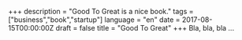 +++
description = "Good To Great is a nice book."
tags = ["business","book","startup"]
language = "en"
date = 2017-08-15T00:00:00Z
draft = false
title = "Good To Great"
+++
Bla, bla, bla ...